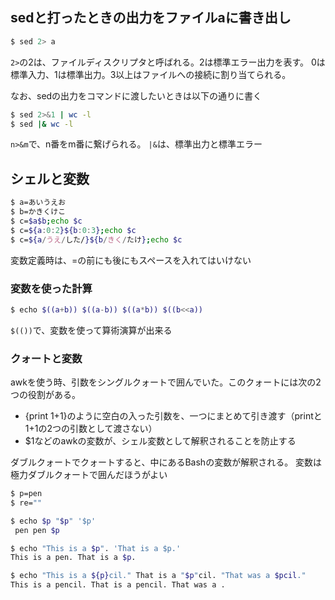 ## sedと打ったときの出力をファイルaに書き出し

```bash
$ sed 2> a
```

`2>`の2は、ファイルディスクリプタと呼ばれる。2は標準エラー出力を表す。
0は標準入力、1は標準出力。3以上はファイルへの接続に割り当てられる。

なお、sedの出力をコマンドに渡したいときは以下の通りに書く

```bash
$ sed 2>&1 | wc -l
$ sed |& wc -l
```

`n>&m`で、n番をm番に繋げられる。
`|&`は、標準出力と標準エラー

## シェルと変数

```bash
$ a=あいうえお
$ b=かきくけこ
$ c=$a$b;echo $c
$ c=${a:0:2}${b:0:3};echo $c
$ c=${a/うえ/した/}${b/きく/たけ};echo $c
```

変数定義時は、=の前にも後にもスペースを入れてはいけない

### 変数を使った計算

```bash
$ echo $((a+b)) $((a-b)) $((a*b)) $((b<<a)) 
```

`$(())`で、変数を使って算術演算が出来る

### クォートと変数

awkを使う時、引数をシングルクォートで囲んでいた。このクォートには次の2つの役割がある。

- {print 1+1}のように空白の入った引数を、一つにまとめて引き渡す（printと1+1の2つの引数として渡さない）
- $1などのawkの変数が、シェル変数として解釈されることを防止する

ダブルクォートでクォートすると、中にあるBashの変数が解釈される。
変数は極力ダブルクォートで囲んだほうがよい

```bash
$ p=pen
$ re=""

$ echo $p "$p" '$p'
 pen pen $p

$ echo "This is a $p". 'That is a $p.'
This is a pen. That is a $p.

$ echo "This is a ${p}cil." That is a "$p"cil. "That was a $pcil."
This is a pencil. That is a pencil. That was a .
```


